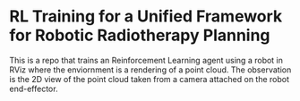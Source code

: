 # RL Training for a Unified Framework for Robotic Radiotherapy Planning

This is a repo that trains an Reinforcement Learning agent using a robot in RViz where the enviornment is a rendering of a point cloud.
The observation is the 2D view of the point cloud taken from a camera attached on the robot end-effector.
